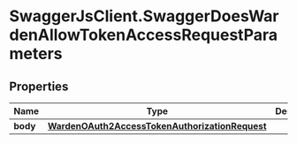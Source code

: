 # SwaggerJsClient.SwaggerDoesWardenAllowTokenAccessRequestParameters

## Properties
Name | Type | Description | Notes
------------ | ------------- | ------------- | -------------
**body** | [**WardenOAuth2AccessTokenAuthorizationRequest**](WardenOAuth2AccessTokenAuthorizationRequest.md) |  | [optional] 


